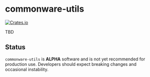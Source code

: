 # commonware-utils

[![Crates.io](https://img.shields.io/crates/v/commonware-utils.svg)](https://crates.io/crates/commonware-utils)

TBD

## Status 

`commonware-utils` is **ALPHA** software and is not yet recommended for production use. Developers should expect breaking changes and occasional instability.